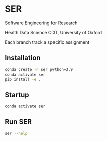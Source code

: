 # SER
Software Engineering for Research

Health Data Science CDT, University of Oxford

Each branch track a specific assignment

## Installation
```bash
conda create -n ser python=3.9
conda activate ser
pip install -e .
```

## Startup
```bash
conda activate ser
``` 

## Run SER
```bash
ser --help
``` 

